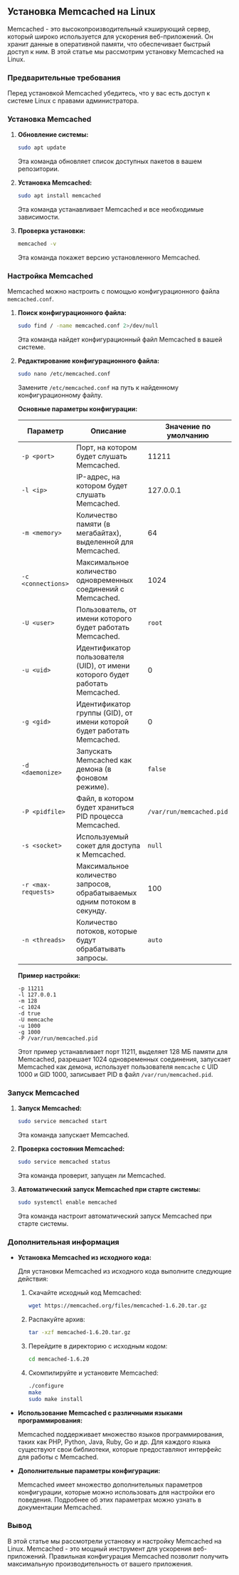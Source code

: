 ## Установка Memcached на Linux

Memcached - это высокопроизводительный кэширующий сервер, который широко используется для ускорения веб-приложений. Он хранит данные в оперативной памяти, что обеспечивает быстрый доступ к ним. В этой статье мы рассмотрим установку Memcached на Linux.

### Предварительные требования

Перед установкой Memcached убедитесь, что у вас есть доступ к системе Linux с правами администратора. 

### Установка Memcached

1. **Обновление системы:**

   ```bash
   sudo apt update
   ```

   Эта команда обновляет список доступных пакетов в вашем репозитории.

2. **Установка Memcached:**

   ```bash
   sudo apt install memcached
   ```

   Эта команда устанавливает Memcached и все необходимые зависимости.

3. **Проверка установки:**

   ```bash
   memcached -v
   ```

   Эта команда покажет версию установленного Memcached.

### Настройка Memcached

Memcached можно настроить с помощью конфигурационного файла `memcached.conf`. 

1. **Поиск конфигурационного файла:**

   ```bash
   sudo find / -name memcached.conf 2>/dev/null
   ```

   Эта команда найдет конфигурационный файл Memcached в вашей системе.

2. **Редактирование конфигурационного файла:**

   ```bash
   sudo nano /etc/memcached.conf 
   ```

   Замените `/etc/memcached.conf` на путь к найденному конфигурационному файлу.

   **Основные параметры конфигурации:**

   | Параметр                | Описание                                                                                    | Значение по умолчанию |
   |-------------------------|---------------------------------------------------------------------------------------------|----------------------|
   | `-p <port>`              | Порт, на котором будет слушать Memcached.                                                   | 11211                 |
   | `-l <ip>`                | IP-адрес, на котором будет слушать Memcached.                                                | 127.0.0.1            |
   | `-m <memory>`            | Количество памяти (в мегабайтах), выделенной для Memcached.                                | 64                    |
   | `-c <connections>`       | Максимальное количество одновременных соединений с Memcached.                             | 1024                  |
   | `-U <user>`              | Пользователь, от имени которого будет работать Memcached.                                | `root`                 |
   | `-u <uid>`               | Идентификатор пользователя (UID), от имени которого будет работать Memcached.                | 0                      |
   | `-g <gid>`               | Идентификатор группы (GID), от имени которой будет работать Memcached.                     | 0                      |
   | `-d <daemonize>`         | Запускать Memcached как демона (в фоновом режиме).                                       | `false`                |
   | `-P <pidfile>`           | Файл, в котором будет храниться PID процесса Memcached.                                  | `/var/run/memcached.pid` |
   | `-s <socket>`            | Используемый сокет для доступа к Memcached.                                             | `null`                 |
   | `-r <max-requests>`     | Максимальное количество запросов, обрабатываемых одним потоком в секунду.                 | 100                   |
   | `-n <threads>`           | Количество потоков, которые будут обрабатывать запросы.                                      | `auto`                 |

   **Пример настройки:**

   ```
   -p 11211 
   -l 127.0.0.1
   -m 128
   -c 1024
   -d true
   -U memcache
   -u 1000
   -g 1000
   -P /var/run/memcached.pid
   ```

   Этот пример устанавливает порт 11211, выделяет 128 МБ памяти для Memcached, разрешает 1024 одновременных соединения, запускает Memcached как демона, использует пользователя `memcache` с UID 1000 и GID 1000, записывает PID в файл `/var/run/memcached.pid`.

### Запуск Memcached

1. **Запуск Memcached:**

   ```bash
   sudo service memcached start
   ```

   Эта команда запускает Memcached.

2. **Проверка состояния Memcached:**

   ```bash
   sudo service memcached status
   ```

   Эта команда проверит, запущен ли Memcached.

3. **Автоматический запуск Memcached при старте системы:**

   ```bash
   sudo systemctl enable memcached
   ```

   Эта команда настроит автоматический запуск Memcached при старте системы.

### Дополнительная информация

* **Установка Memcached из исходного кода:**

  Для установки Memcached из исходного кода выполните следующие действия:

  1. Скачайте исходный код Memcached:

     ```bash
     wget https://memcached.org/files/memcached-1.6.20.tar.gz
     ```

  2. Распакуйте архив:

     ```bash
     tar -xzf memcached-1.6.20.tar.gz
     ```

  3. Перейдите в директорию с исходным кодом:

     ```bash
     cd memcached-1.6.20
     ```

  4. Скомпилируйте и установите Memcached:

     ```bash
     ./configure
     make
     sudo make install
     ```

* **Использование Memcached с различными языками программирования:**

  Memcached поддерживает множество языков программирования, таких как PHP, Python, Java, Ruby, Go и др. Для каждого языка существуют свои библиотеки, которые предоставляют интерфейс для работы с Memcached.

* **Дополнительные параметры конфигурации:**

  Memcached имеет множество дополнительных параметров конфигурации, которые можно использовать для настройки его поведения. Подробнее об этих параметрах можно узнать в документации Memcached.

### Вывод

В этой статье мы рассмотрели установку и настройку Memcached на Linux. Memcached - это мощный инструмент для ускорения веб-приложений. Правильная конфигурация Memcached позволит получить максимальную производительность от вашего приложения. 
